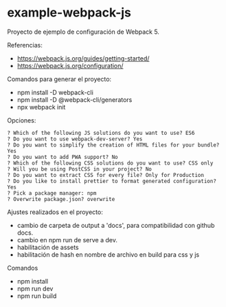 # example-webpack-js

Proyecto de ejemplo de configuración de Webpack 5.

Referencias:

- <https://webpack.js.org/guides/getting-started/>
- <https://webpack.js.org/configuration/>

Comandos para generar el proyecto:

- npm install -D webpack-cli
- npm install -D @webpack-cli/generators
- npx webpack init

Opciones:

```text
? Which of the following JS solutions do you want to use? ES6
? Do you want to use webpack-dev-server? Yes
? Do you want to simplify the creation of HTML files for your bundle? Yes
? Do you want to add PWA support? No
? Which of the following CSS solutions do you want to use? CSS only
? Will you be using PostCSS in your project? No
? Do you want to extract CSS for every file? Only for Production
? Do you like to install prettier to format generated configuration? Yes
? Pick a package manager: npm
? Overwrite package.json? overwrite
```

Ajustes realizados en el proyecto:

- cambio de carpeta de output a 'docs', para compatibilidad con github docs.
- cambio en npm run de serve a dev.
- habilitación de assets
- habilitación de hash en nombre de archivo en build para css y js

Comandos

- npm install
- npm run dev
- npm run build
